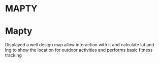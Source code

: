 # MAPTY

<H1>Mapty</H1>
Displayed a well design map allow interaction with it and calculate lat and lng to show the location for outdoor activities and performs basic fitness tracking
